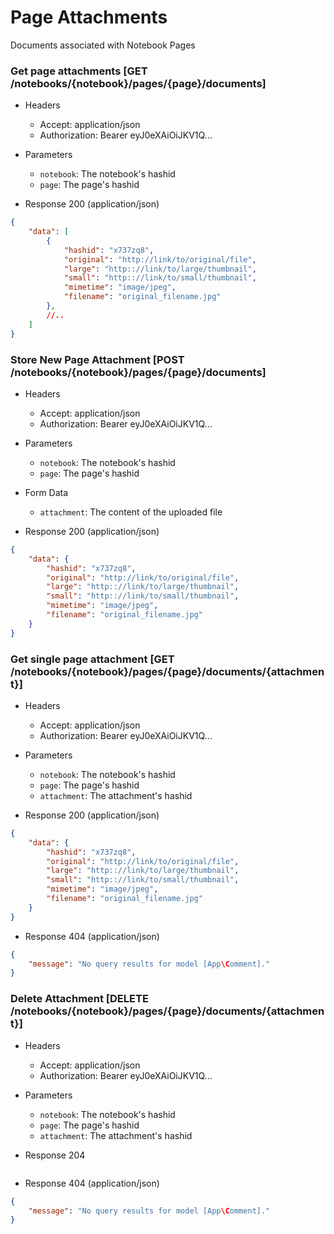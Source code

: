 # Page Attachments

Documents associated with Notebook Pages

### Get page attachments [GET /notebooks/{notebook}/pages/{page}/documents]

+ Headers

    + Accept: application/json
    + Authorization:  Bearer eyJ0eXAiOiJKV1Q...

+ Parameters

    + `notebook`: The notebook's hashid
    + `page`: The page's hashid

+ Response 200 (application/json)

```json
{
    "data": [
        {
            "hashid": "x737zq8",
            "original": "http://link/to/original/file",
            "large": "http:://link/to/large/thumbnail",
            "small": "http:://link/to/small/thumbnail",
            "mimetime": "image/jpeg",
            "filename": "original_filename.jpg"
        },
        //..
    ]
}
```

### Store New Page Attachment [POST /notebooks/{notebook}/pages/{page}/documents]

+ Headers

    + Accept: application/json
    + Authorization:  Bearer eyJ0eXAiOiJKV1Q...

+ Parameters

    + `notebook`: The notebook's hashid
    + `page`: The page's hashid

+ Form Data

    + `attachment`: The content of the uploaded file

+ Response 200 (application/json)

```json
{
    "data": {
        "hashid": "x737zq8",
        "original": "http://link/to/original/file",
        "large": "http:://link/to/large/thumbnail",
        "small": "http:://link/to/small/thumbnail",
        "mimetime": "image/jpeg",
        "filename": "original_filename.jpg"
    }
}
```

### Get single page attachment [GET /notebooks/{notebook}/pages/{page}/documents/{attachment}]

+ Headers

    + Accept: application/json
    + Authorization:  Bearer eyJ0eXAiOiJKV1Q...

+ Parameters

    + `notebook`: The notebook's hashid
    + `page`: The page's hashid
    + `attachment`: The attachment's hashid

+ Response 200 (application/json)

```json
{
    "data": {
        "hashid": "x737zq8",
        "original": "http://link/to/original/file",
        "large": "http:://link/to/large/thumbnail",
        "small": "http:://link/to/small/thumbnail",
        "mimetime": "image/jpeg",
        "filename": "original_filename.jpg"
    }
}
```

+ Response 404 (application/json)

```json
{
    "message": "No query results for model [App\Comment]."
}
```

### Delete Attachment [DELETE /notebooks/{notebook}/pages/{page}/documents/{attachment}]

+ Headers

    + Accept: application/json
    + Authorization:  Bearer eyJ0eXAiOiJKV1Q...

+ Parameters

    + `notebook`: The notebook's hashid
    + `page`: The page's hashid
    + `attachment`: The attachment's hashid

+ Response 204

```json

```

+ Response 404 (application/json)

```json
{
    "message": "No query results for model [App\Comment]."
}
```
